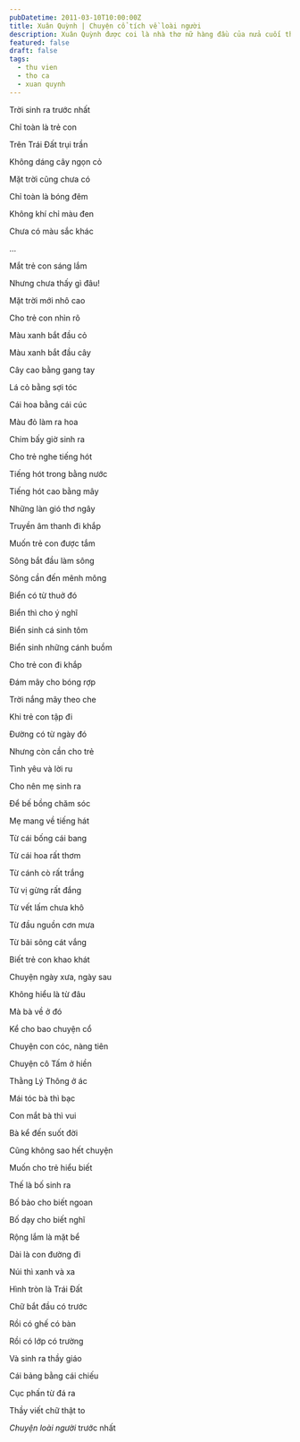 ```yaml
---
pubDatetime: 2011-03-10T10:00:00Z
title: Xuân Quỳnh | Chuyện cổ tích về loài người
description: Xuân Quỳnh được coi là nhà thơ nữ hàng đầu của nửa cuối thế kỷ 20. Xuân Quỳnh không làm ra thơ, không chế tạo câu chữ mà chị viết như kể lại những gì chị đã sống, đã trải.
featured: false
draft: false
tags:
  - thu vien
  - tho ca
  - xuan quynh
---
```


Trời sinh ra trước nhất

Chỉ toàn là trẻ con

Trên Trái Đất trụi trần

Không dáng cây ngọn cỏ

Mặt trời cũng chưa có

Chỉ toàn là bóng đêm

Không khí chỉ màu đen

Chưa có màu sắc khác

…

Mắt trẻ con sáng lắm

Nhưng chưa thấy gì đâu!

Mặt trời mới nhô cao

Cho trẻ con nhìn rõ

Màu xanh bắt đầu cỏ

Màu xanh bắt đầu cây

Cây cao bằng gang tay

Lá cỏ bằng sợi tóc

Cái hoa bằng cái cúc

Màu đỏ làm ra hoa

Chim bấy giờ sinh ra

Cho trẻ nghe tiếng hót

Tiếng hót trong bằng nước

Tiếng hót cao bằng mây

Những làn gió thơ ngây

Truyền âm thanh đi khắp

Muốn trẻ con được tắm

Sông bắt đầu làm sông

Sông cần đến mênh mông

Biển có từ thuở đó

Biển thì cho ý nghĩ

Biển sinh cá sinh tôm

Biển sinh những cánh buồm

Cho trẻ con đi khắp

Đám mây cho bóng rợp

Trời nắng mây theo che

Khi trẻ con tập đi

Đường có từ ngày đó

Nhưng còn cần cho trẻ

Tình yêu và lời ru

Cho nên mẹ sinh ra

Để bế bồng chăm sóc

Mẹ mang về tiếng hát

Từ cái bống cái bang

Từ cái hoa rất thơm

Từ cánh cò rất trắng

Từ vị gừng rất đắng

Từ vết lấm chưa khô

Từ đầu nguồn cơn mưa

Từ bãi sông cát vắng

Biết trẻ con khao khát

Chuyện ngày xưa, ngày sau

Không hiểu là từ đâu

Mà bà về ở đó

Kể cho bao chuyện cổ

Chuyện con cóc, nàng tiên

Chuyện cô Tấm ở hiền

Thằng Lý Thông ở ác

Mái tóc bà thì bạc

Con mắt bà thì vui

Bà kể đến suốt đời

Cũng không sao hết chuyện

Muốn cho trẻ hiểu biết

Thế là bố sinh ra

Bố bảo cho biết ngoan

Bố dạy cho biết nghĩ

Rộng lắm là mặt bể

Dài là con đường đi

Núi thì xanh và xa

Hình tròn là Trái Đất

Chữ bắt đầu có trước

Rồi có ghế có bàn

Rồi có lớp có trường

Và sinh ra thầy giáo

Cái bảng bằng cái chiếu

Cục phấn từ đá ra

Thầy viết chữ thật to

_Chuyện loài người_ trước nhất
